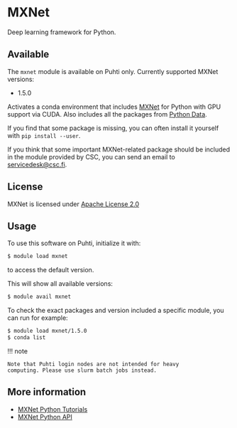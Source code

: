 # MXNet

Deep learning framework for Python.

## Available

The `mxnet` module is available on Puhti only.  Currently supported MXNet versions:

- 1.5.0

Activates a conda environment that includes [MXNet](https://mxnet.apache.org/) for Python with GPU support via CUDA.  Also includes all the packages from [Python Data](python-data.md).

If you find that some package is missing, you can often install it yourself with `pip install --user`.

If you think that some important MXNet-related package should be included in the module provided by CSC, you can send an email to <servicedesk@csc.fi>.

## License

MXNet is licensed under [Apache License 2.0](https://github.com/apache/incubator-mxnet/blob/master/LICENSE)

## Usage

To use this software on Puhti, initialize it with:

```bash
$ module load mxnet
```

to access the default version.

This will show all available versions:

```bash
$ module avail mxnet
```

To check the exact packages and version included a specific module, you can run for example:

```bash
$ module load mxnet/1.5.0
$ conda list
```

!!! note 

    Note that Puhti login nodes are not intended for heavy
    computing. Please use slurm batch jobs instead.

## More information

- [MXNet Python Tutorials](https://mxnet.apache.org/versions/master/tutorials/index.html#python-tutorials)
- [MXNet Python API](https://mxnet.apache.org/versions/master/api/python/index.html)
